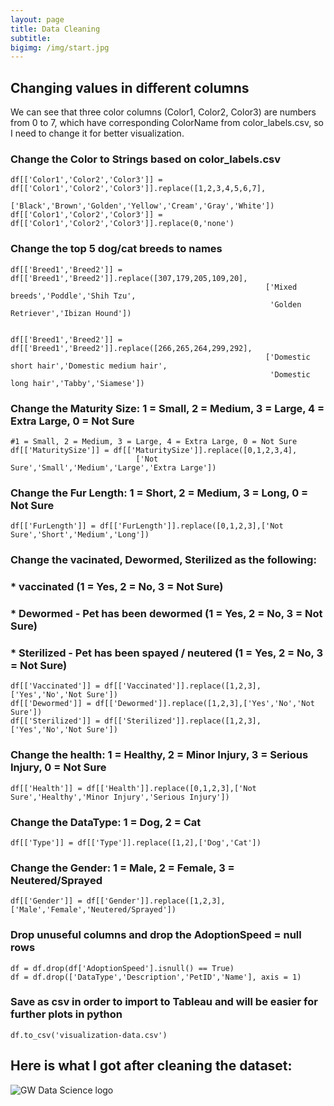 ```yaml
---
layout: page
title: Data Cleaning
subtitle: 
bigimg: /img/start.jpg
---
```

## Changing values in different columns

We can see that three color columns (Color1, Color2, Color3) are numbers from 0 to 7, which have corresponding ColorName from color_labels.csv, so I need to change it for better visualization.

### Change the Color to Strings based on color_labels.csv
```
df[['Color1','Color2','Color3']] = df[['Color1','Color2','Color3']].replace([1,2,3,4,5,6,7],
                            ['Black','Brown','Golden','Yellow','Cream','Gray','White'])
df[['Color1','Color2','Color3']] = df[['Color1','Color2','Color3']].replace(0,'none')
```
### Change the top 5 dog/cat breeds to names
```
df[['Breed1','Breed2']] = df[['Breed1','Breed2']].replace([307,179,205,109,20],
                                                         ['Mixed breeds','Poddle','Shih Tzu',
                                                          'Golden Retriever','Ibizan Hound'])


df[['Breed1','Breed2']] = df[['Breed1','Breed2']].replace([266,265,264,299,292],
                                                         ['Domestic short hair','Domestic medium hair',
                                                          'Domestic long hair','Tabby','Siamese'])
```
### Change the Maturity Size: 1 = Small, 2 = Medium, 3 = Large, 4 = Extra Large, 0 = Not Sure
```
#1 = Small, 2 = Medium, 3 = Large, 4 = Extra Large, 0 = Not Sure
df[['MaturitySize']] = df[['MaturitySize']].replace([0,1,2,3,4],
                            ['Not Sure','Small','Medium','Large','Extra Large'])
```
### Change the Fur Length: 1 = Short, 2 = Medium, 3 = Long, 0 = Not Sure
```
df[['FurLength']] = df[['FurLength']].replace([0,1,2,3],['Not Sure','Short','Medium','Long'])
```
### Change the vacinated, Dewormed, Sterilized as the following: 
### * vaccinated (1 = Yes, 2 = No, 3 = Not Sure)
### * Dewormed - Pet has been dewormed (1 = Yes, 2 = No, 3 = Not Sure)
### * Sterilized - Pet has been spayed / neutered (1 = Yes, 2 = No, 3 = Not Sure)
```
df[['Vaccinated']] = df[['Vaccinated']].replace([1,2,3],['Yes','No','Not Sure'])
df[['Dewormed']] = df[['Dewormed']].replace([1,2,3],['Yes','No','Not Sure'])
df[['Sterilized']] = df[['Sterilized']].replace([1,2,3],['Yes','No','Not Sure'])
```
### Change the health: 1 = Healthy, 2 = Minor Injury, 3 = Serious Injury, 0 = Not Sure
```
df[['Health']] = df[['Health']].replace([0,1,2,3],['Not Sure','Healthy','Minor Injury','Serious Injury'])
```
### Change the DataType: 1 = Dog, 2 = Cat
```
df[['Type']] = df[['Type']].replace([1,2],['Dog','Cat'])
```
### Change the Gender: 1 = Male, 2 = Female, 3 = Neutered/Sprayed
```
df[['Gender']] = df[['Gender']].replace([1,2,3],['Male','Female','Neutered/Sprayed'])
```
### Drop unuseful columns and drop the AdoptionSpeed = null rows
```
df = df.drop(df['AdoptionSpeed'].isnull() == True)
df = df.drop(['DataType','Description','PetID','Name'], axis = 1)
```
### Save as csv in order to import to Tableau and will be easier for further plots in python
```
df.to_csv('visualization-data.csv')
```

## Here is what I got after cleaning the dataset:

![GW Data Science logo](/img/gwdsp.png)
